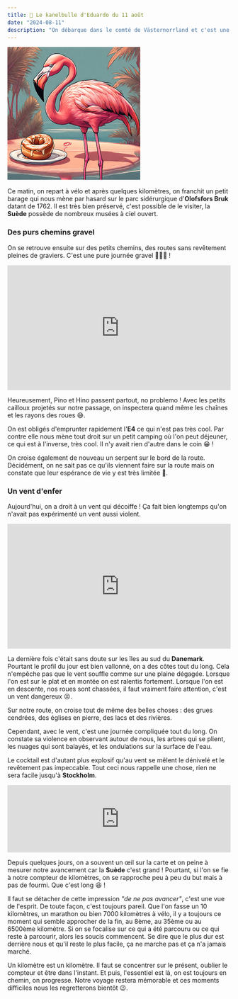 ```yaml
---
title: 🥮 Le kanelbulle d'Eduardo du 11 août
date: "2024-08-11"
description: "On débarque dans le comté de Västernorrland et c'est une véritable soufflerie !"
---
```


![Kanelbullar d'Eduardo](../kanelbullar_eduardo.png)

Ce matin, on repart à vélo et après quelques kilomètres, on franchit un petit barage qui nous mène par hasard sur le parc sidérurgique  d'**Olofsfors Bruk** datant de 1762. Il est très bien préservé, c'est possible de le visiter, la **Suède** possède de nombreux musées à ciel ouvert.

### Des purs chemins gravel 

On se retrouve ensuite sur des petits chemins, des routes sans revêtement pleines de graviers. C'est une pure journée gravel 🚵🏼‍♂️ !

<div style="width: 100%; height: 0; position: relative; padding-bottom: 56%;"><iframe src="https://giphy.com/embed/MtcMcn4ZwScJnReOi2" style="top: 0; left: 0; width: 100%; height: 100%; position: absolute; border: 0;" allowfullscreen scrolling="no" allow="encrypted-media;" class="giphy-embed"></iframe></div>
 
Heureusement, Pino et Hino passent partout, no problemo ! Avec les petits cailloux projetés sur notre passage, on inspectera quand même les chaînes et les rayons des roues 😅.

On est obligés d'emprunter rapidement l'**E4** ce qui n'est pas très cool. Par contre elle nous mène tout droit sur un petit camping où l'on peut déjeuner, ce qui est à l'inverse, très cool. Il n'y avait rien d'autre dans le coin 😁 !

On croise également de nouveau un serpent sur le bord de la route. Décidément, on ne sait pas ce qu'ils viennent faire sur la route mais on constate que leur espérance de vie y est très limitée 🧐.

### Un vent d'enfer

Aujourd'hui, on a droit à un vent qui décoiffe ! Ça fait bien longtemps qu'on n'avait pas expérimenté un vent aussi violent.

<div style="width: 100%; height: 0; position: relative; padding-bottom: 56%;"><iframe src="https://giphy.com/embed/HmTLatwLWpTQk" style="top: 0; left: 0; width: 100%; height: 100%; position: absolute; border: 0;" allowfullscreen scrolling="no" allow="encrypted-media;" class="giphy-embed"></iframe></div>

La dernière fois c'était sans doute sur les îles au sud du **Danemark**. Pourtant le profil du jour est bien vallonné, on a des côtes tout du long. Cela n'empêche pas que le vent souffle comme sur une plaine dégagée. Lorsque l'on est sur le plat et en montée on est ralentis fortement. Lorsque l'on est en descente, nos roues sont chassées, il faut vraiment faire attention, c'est un vent dangereux 😣.

Sur notre route, on croise tout de même des belles choses : des grues cendrées, des églises en pierre, des lacs et des rivières.

Cependant, avec le vent, c'est une journée compliquée tout du long. On constate sa violence en observant autour de nous, les arbres qui se plient, les nuages qui sont balayés, et les ondulations sur la surface de l'eau. 

Le cocktail est d'autant plus explosif qu'au vent se mêlent le dénivelé et le revêtement pas impeccable. Tout ceci nous rappelle une chose, rien ne sera facile jusqu'à **Stockholm**.

<div style="left: 0; width: 100%; height: 152px; position: relative;"><iframe src="https://open.spotify.com/embed/track/5gxIJq36ODYOpBECJkHrar?utm_source=oembed" style="top: 0; left: 0; width: 100%; height: 100%; position: absolute; border: 0;" allowfullscreen allow="clipboard-write; encrypted-media; fullscreen; picture-in-picture;"></iframe></div>

Depuis quelques jours, on a souvent un œil sur la carte et on peine à mesurer notre avancement car la **Suède** c'est grand ! Pourtant, si l'on se fie à notre compteur de kilomètres, on se rapproche peu à peu du but mais à pas de fourmi. Que c'est long 😆 !

Il faut se détacher de cette impression *"de ne pas avancer"*, c'est une vue de l'esprit. De toute façon, c'est toujours pareil. Que l'on fasse un 10 kilomètres, un marathon ou bien 7000 kilomètres à vélo, il y a toujours ce moment qui semble approcher de la fin, au 8ème, au 35ème ou au 6500ème kilomètre. Si on se focalise sur ce qui a été parcouru ou ce qui reste à parcourir, alors les soucis commencent. Se dire que le plus dur est derrière nous et qu'il reste le plus facile, ça ne marche pas et ça n'a jamais marché.

Un kilomètre est un kilomètre. Il faut se concentrer sur le présent, oublier le compteur et être dans l'instant. Et puis, l'essentiel est là, on est toujours en chemin, on progresse. Notre voyage restera mémorable et ces moments difficiles nous les regretterons bientôt 😉.